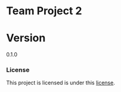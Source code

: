 # Team Project 2

# Version
0.1.0


### License
This project is licensed is under this [license](LICENSE.txt).
